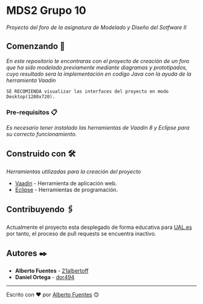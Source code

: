 # MDS2 Grupo 10

_Proyecto del foro de la asignatura de Modelado y Diseño del Sotfware II_

## Comenzando 🚀

_En este repositorio te encontraras con el proyecto de creación de un foro que ha sido modelado previamente mediante diagramas y prototipados, cuyo resultado sera la implementación en codigo Java con la ayuda de la herramienta Vaadin_

```
SE RECOMIENDA visualizar las interfaces del proyecto en modo Desktop(1280x720).
```

### Pre-requisitos 📋

_Es necesario tener instalado las herramientas de Vaadin 8 y Eclipse para su correcto funcionamiento._

## Construido con 🛠️

_Herramientas utilizadas para la creación del proyecto_

* [Vaadin](https://vaadin.com/start/v14) - Herramienta de aplicación web.
* [Eclipse](https://www.eclipse.org/downloads/packages/release/mars/r/eclipse-ide-java-developers) - Herramientas de programación.

## Contribuyendo 🖇️

Actualmente el proyecto esta desplegado de forma educativa para [UAL.es](https://www.ual.es/) por tanto, el proceso de pull requests se encuentra inactivo.

## Autores ✒️

* **Alberto Fuentes** - [21albertoff](https://github.com/21albertoff)
* **Daniel Ortega** - [dor494](https://github.com/dor494)

---
Escrito con ❤️ por [Alberto Fuentes](https://github.com/21albertoff) 😊
